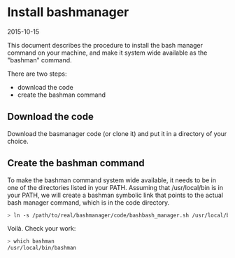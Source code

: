 Install bashmanager
=========================
2015-10-15



This document describes the procedure to install the bash manager command on your machine,
and make it system wide available as the "bashman" command.
 
 
There are two steps:
 
- download the code 
- create the bashman command 

 

 
Download the code
-------------------------------

Download the basmanager code (or clone it) and put it in a directory of your choice.

 
 
Create the bashman command
-------------------------------


To make the bashman command system wide available, it needs to be in one of the directories listed in your PATH.
Assuming that /usr/local/bin is in your PATH, we will create a bashman symbolic link that points to 
the actual bash manager command, which is in the code directory.

```bash    
> ln -s /path/to/real/bashmanager/code/bashbash_manager.sh /usr/local/bin/bashman
``` 


Voilà.
Check your work:

```bash
> which bashman 
/usr/local/bin/bashman 
```
 
